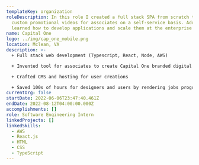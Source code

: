 ```yaml
---
templateKey: organization
roleDescription: In this role I created a full stack SPA from scratch to create
  custom promotional videos for associates on a self-service basis. Additionally
  learned how to develop applications and scale them at the enterprise level
name: Capital One
logo: ../img/cap_one_mobile.png
location: Mclean, VA
description: >-
  + Full stack web development (Typescript, React, Node, AWS)

  + Invented tool for associates to create Capital One branded digital content.

  + Crafted CMS and hosting for user creations

  + Saved 100s of hours for designers and users by rendering jobs programmatically, in minutes.
currentOrg: false
startDate: 2022-06-06T23:47:40.461Z
endDate: 2022-08-12T04:00:00.000Z
accomplishments: []
role: Software Engineering Intern
linkedProjects: []
linkedSkills:
  - AWS
  - React.js
  - HTML
  - CSS
  - TypeScript
---
```

